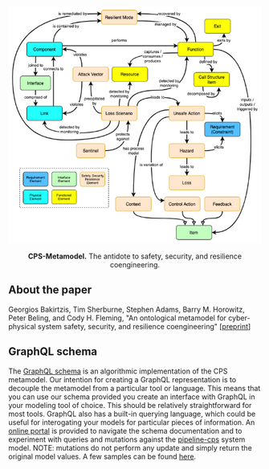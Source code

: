 <p align="center">
  <img width="540" src='./cps-metamodel.png' />
</p>

<p align="center">
  <strong>CPS-Metamodel.</strong> The antidote to safety, security, and resilience coengineering.
</p>

## About the paper

Georgios Bakirtzis, Tim Sherburne, Stephen Adams, Barry M. Horowitz, Peter Beling, and Cody H. Fleming, "An ontological metamodel for cyber-physical system safety, security, and resilience coengineering" [[preprint](https://arxiv.org/abs/2006.05304)]

## GraphQL schema

The [GraphQL schema](./cps-metamodel.graphql) is an algorithmic implementation
of the CPS metamodel. Our intention for creating a GraphQL representation is to decouple the metamodel from a particular tool or language. This means that you can use our schema provided you create an interface with GraphQL in your modeling tool of choice. This should be relatively straightforward for most tools. GraphQL also has a built-in querying language, which could be useful for interogating your models for particular pieces of information. An [online portal](https://ma-graphql-playground.now.sh/) is provided to navigate the schema documentation and to experiment with queries and mutations against the [pipeline-cps](https://github.com/coordinated-systems-lab/pipeline-cps) system model. NOTE: mutations do not perform any update and simply return the original model values. A few samples can be found [here](https://gist.github.com/tsherburne/3d3fd799771016ff0535388e1145b56e).

